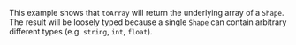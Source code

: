 This example shows that `toArray` will return the underlying array of a `Shape`. The result will be loosely typed because a single `Shape` can contain arbitrary different types (e.g. `string`, `int`, `float`).
